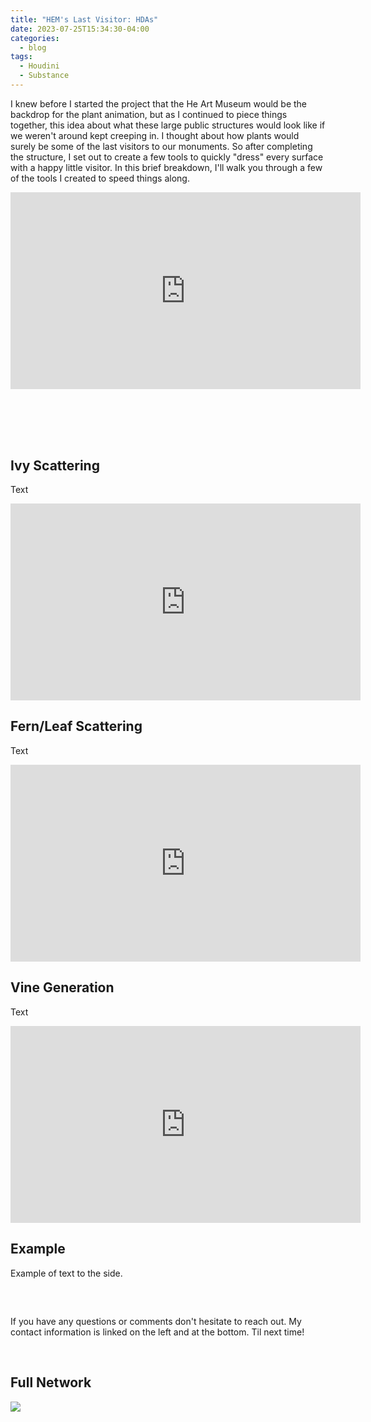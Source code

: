 ```yaml
---
title: "HEM's Last Visitor: HDAs"
date: 2023-07-25T15:34:30-04:00
categories:
  - blog
tags:
  - Houdini
  - Substance
---
```


I knew before I started the project that the He Art Museum would be the backdrop for the plant animation, but as I continued to piece things together, this idea about what these large public structures would look like if we weren't around kept creeping in. I thought about how plants would surely be some of the last visitors to our monuments. So after completing the structure, I set out to create a few tools to quickly "dress" every surface with a happy little visitor. In this brief breakdown, I'll walk you through a few of the tools I created to speed things along.

<iframe width="560" height="315" src="https://www.youtube.com/embed/RWa-IMMJHwo" title="YouTube video player" frameborder="0" allow="accelerometer; autoplay; clipboard-write; encrypted-media; gyroscope; picture-in-picture; web-share" allowfullscreen></iframe>

<div style="clear: both;">
    <h2></h2>
    <p></p>
</div>
<br>
<br>
<br>

<div style="clear: both;">
    <h2>Ivy Scattering</h2>
    <p>Text</p>
</div>

<iframe width="560" height="315" src="https://www.youtube.com/embed/uS5XyUBHr0Y" title="YouTube video player" frameborder="0" allow="accelerometer; autoplay; clipboard-write; encrypted-media; gyroscope; picture-in-picture; web-share" allowfullscreen></iframe>



<div style="clear: both;">
    <h2>Fern/Leaf Scattering</h2>
    <p>Text</p>
</div>

<iframe width="560" height="315" src="https://www.youtube.com/embed/Jdz42H3bdbU" title="YouTube video player" frameborder="0" allow="accelerometer; autoplay; clipboard-write; encrypted-media; gyroscope; picture-in-picture; web-share" allowfullscreen></iframe>



<div style="clear: both;">
    <h2>Vine Generation</h2>
    <p>Text</p>
</div>

<iframe width="560" height="315" src="https://www.youtube.com/embed/TagYh-tuoCM" title="YouTube video player" frameborder="0" allow="accelerometer; autoplay; clipboard-write; encrypted-media; gyroscope; picture-in-picture; web-share" allowfullscreen></iframe>






<div style="clear: both;">
  <div style="float: right; margin-right 1em;">
  </div>
  <div>
    <h2>Example</h2>
    <p>Example of text to the side.</p>
  </div>
</div>

<br>



<div style="clear: both;">
    <h2></h2>
    <p>If you have any questions or comments don't hesitate to reach out. My contact information is linked on the left and at the bottom. Til next time!</p>
</div>


<br>



<div style="clear: both;">
    <h2>Full Network</h2>
    <p></p>
</div>
<img src="https://bakedveg.github.io/portfolio/assets/images/InsertImage.png">
